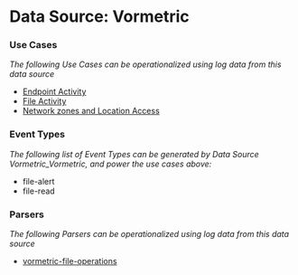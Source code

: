 Data Source: Vormetric
======================

### Use Cases

_The following Use Cases can be operationalized using log data from this data source_

* [Endpoint Activity](usecase_endpoint_activity.md)
* [File Activity](usecase_file_activity.md)
* [Network zones and Location Access](usecase_network_zones_and_location_access.md)


### Event Types

_The following list of Event Types can be generated by Data Source Vormetric_Vormetric, and power the use cases above:_

- file-alert
- file-read


### Parsers

_The following Parsers can be operationalized using log data from this data source_

* [vormetric-file-operations](parserContent_vormetric-file-operations.md)
